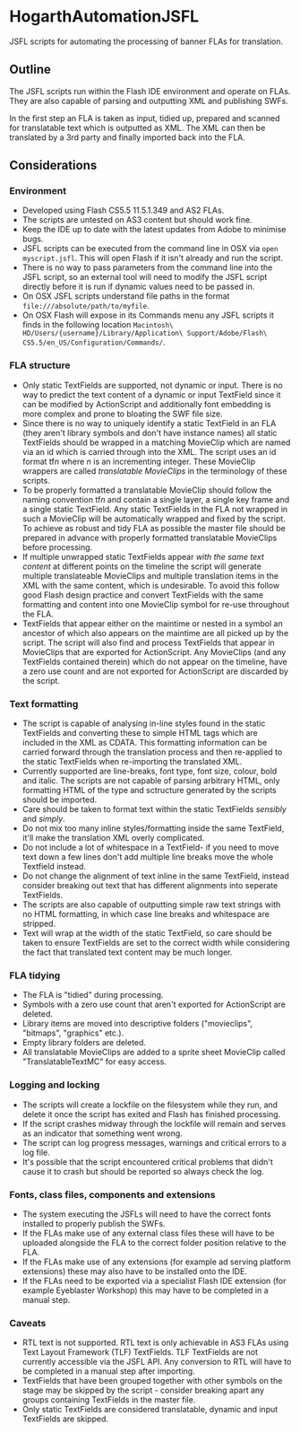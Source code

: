 # HogarthAutomationJSFL

JSFL scripts for automating the processing of banner FLAs for translation.

## Outline

The JSFL scripts run within the Flash IDE environment and operate on FLAs. They are also capable of parsing and outputting XML and publishing SWFs.

In the first step an FLA is taken as input, tidied up, prepared and scanned for translatable text which is outputted as XML. The XML can then be translated by a 3rd party and finally imported back into the FLA.

## Considerations

### Environment

- Developed using Flash CS5.5 11.5.1.349 and AS2 FLAs.
- The scripts are untested on AS3 content but should work fine.
- Keep the IDE up to date with the latest updates from Adobe to minimise bugs.
- JSFL scripts can be executed from the command line in OSX via `open myscript.jsfl`. This will open Flash if it isn't already and run the script.
- There is no way to pass parameters from the command line into the JSFL script, so an external tool will need to modify the JSFL script directly before it is run if dynamic values need to be passed in.
- On OSX JSFL scripts understand file paths in the format `file:///absolute/path/to/myfile`.
- On OSX Flash will expose in its Commands menu any JSFL scripts it finds in the following location `Macintosh\ HD/Users/{username}/Library/Application\ Support/Adobe/Flash\ CS5.5/en_US/Configuration/Commands/`.

### FLA structure

- Only static TextFields are supported, not dynamic or input. There is no way to predict the text content of a dynamic or input TextField since it can be modified by ActionScript and additionally font embedding is more complex and prone to bloating the SWF file size.
- Since there is no way to uniquely identify a static TextField in an FLA (they aren't library symbols and don't have instance names) all static TextFields should be wrapped in a matching MovieClip which are named via an id which is carried through into the XML. The script uses an id format tf*n* where *n* is an incrementing integer. These MovieClip wrappers are called *translatable MovieClips* in the terminology of these scripts.
- To be properly formatted a translatable MovieClip should follow the naming convention tf*n* and contain a single layer, a single key frame and a single static TextField. Any static TextFields in the FLA not wrapped in such a MovieClip will be automatically wrapped and fixed by the script. To achieve as robust and tidy FLA as possible the master file should be prepared in advance with properly formatted translatable MovieClips before processing.
- If multiple unwrapped static TextFields appear *with the same text content* at different points on the timeline the script will generate multiple translateable MovieClips and multiple translation items in the XML with the same content, which is undesirable. To avoid this follow good Flash design practice and convert TextFields with the same formatting and content into one MovieClip symbol for re-use throughout the FLA.
- TextFields that appear either on the maintime or nested in a symbol an ancestor of which also appears on the maintime are all picked up by the script. The script will also find and process TextFields that appear in MovieClips that are exported for ActionScript. Any MovieClips (and any TextFields contained therein) which do not appear on the timeline, have a zero use count and are not exported for ActionScript are discarded by the script.

### Text formatting

- The script is capable of analysing in-line styles found in the static TextFields and converting these to simple HTML tags which are included in the XML as CDATA. This formatting information can be carried forward through the translation process and then re-applied to the static TextFields when re-importing the translated XML.
- Currently supported are line-breaks, font type, font size, colour, bold and italic. The scripts are not capable of parsing arbitrary HTML, only formatting HTML of the type and sctructure generated by the scripts should be imported.
- Care should be taken to format text within the static TextFields *sensibly* and *simply*.
- Do not mix too many inline styles/formatting inside the same TextField, it'll make the translation XML overly complicated.
- Do not include a lot of whitespace in a TextField- if you need to move text down a few lines don't add multiple line breaks move the whole Textfield instead.
- Do not change the alignment of text inline in the same TextField, instead consider breaking out text that has different alignments into seperate TextFields.
- The scripts are also capable of outputting simple raw text strings with no HTML formatting, in which case line breaks and whitespace are stripped.
- Text will wrap at the width of the static TextField, so care should be taken to ensure TextFields are set to the correct width while considering the fact that translated text content may be much longer.

### FLA tidying

- The FLA is "tidied" during processing.
- Symbols with a zero use count that aren't exported for ActionScript are deleted.
- Library items are moved into descriptive folders ("movieclips", "bitmaps", "graphics" etc.).
- Empty library folders are deleted.
- All translatable MovieClips are added to a sprite sheet MovieClip called "TranslatableTextMC" for easy access.

### Logging and locking

- The scripts will create a lockfile on the filesystem while they run, and delete it once the script has exited and Flash has finished processing.
- If the script crashes midway through the lockfile will remain and serves as an indicator that something went wrong.
- The script can log progress messages, warnings and critical errors to a log file.
- It's possible that the script encountered critical problems that didn't cause it to crash but should be reported so always check the log.

### Fonts, class files, components and extensions

- The system executing the JSFLs will need to have the correct fonts installed to properly publish the SWFs.
- If the FLAs make use of any external class files these will have to be uploaded alongside the FLA to the correct folder position relative to the FLA.
- If the FLAs make use of any extensions (for example ad serving platform extensions) these may also have to be installed onto the IDE.
- If the FLAs need to be exported via a specialist Flash IDE extension (for example Eyeblaster Workshop) this may have to be completed in a manual step.

### Caveats

- RTL text is not supported. RTL text is only achievable in AS3 FLAs using Text Layout Framework (TLF) TextFields. TLF TextFields are not currently accessible via the JSFL API. Any conversion to RTL will have to be completed in a manual step after importing.
- TextFields that have been grouped together with other symbols on the stage may be skipped by the script - consider breaking apart any groups containing TextFields in the master file.
- Only static TextFields are considered translatable, dynamic and input TextFields are skipped.